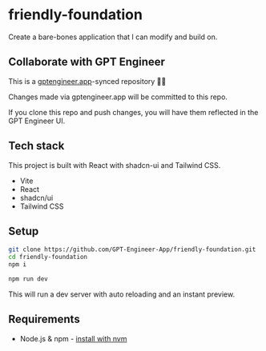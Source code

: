 # friendly-foundation

Create a bare-bones application that I can modify and build on.

## Collaborate with GPT Engineer

This is a [gptengineer.app](https://gptengineer.app)-synced repository 🌟🤖

Changes made via gptengineer.app will be committed to this repo.

If you clone this repo and push changes, you will have them reflected in the GPT Engineer UI.

## Tech stack

This project is built with React with shadcn-ui and Tailwind CSS.

- Vite
- React
- shadcn/ui
- Tailwind CSS

## Setup

```sh
git clone https://github.com/GPT-Engineer-App/friendly-foundation.git
cd friendly-foundation
npm i
```

```sh
npm run dev
```

This will run a dev server with auto reloading and an instant preview.

## Requirements

- Node.js & npm - [install with nvm](https://github.com/nvm-sh/nvm#installing-and-updating)
